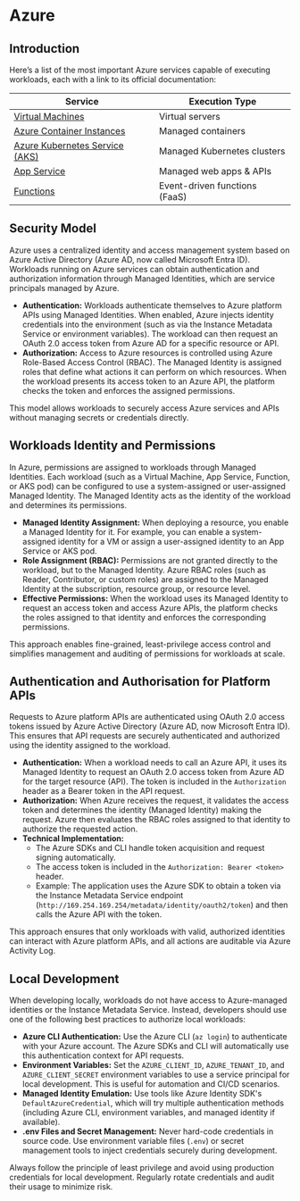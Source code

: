 # Azure

## Introduction

Here’s a list of the most important Azure services capable of executing workloads, each with a link to its official documentation:

| Service                                                      | Execution Type                   |
| ------------------------------------------------------------ | -------------------------------- |
| [Virtual Machines](https://learn.microsoft.com/azure/virtual-machines/) | Virtual servers                  |
| [Azure Container Instances](https://learn.microsoft.com/azure/container-instances/) | Managed containers               |
| [Azure Kubernetes Service (AKS)](https://learn.microsoft.com/azure/aks/) | Managed Kubernetes clusters      |
| [App Service](https://learn.microsoft.com/azure/app-service/) | Managed web apps & APIs          |
| [Functions](https://learn.microsoft.com/azure/azure-functions/) | Event-driven functions (FaaS)    |

## Security Model

Azure uses a centralized identity and access management system based on Azure Active Directory (Azure AD, now called Microsoft Entra ID). Workloads running on Azure services can obtain authentication and authorization information through Managed Identities, which are service principals managed by Azure.

- **Authentication:** Workloads authenticate themselves to Azure platform APIs using Managed Identities. When enabled, Azure injects identity credentials into the environment (such as via the Instance Metadata Service or environment variables). The workload can then request an OAuth 2.0 access token from Azure AD for a specific resource or API.
- **Authorization:** Access to Azure resources is controlled using Azure Role-Based Access Control (RBAC). The Managed Identity is assigned roles that define what actions it can perform on which resources. When the workload presents its access token to an Azure API, the platform checks the token and enforces the assigned permissions.

This model allows workloads to securely access Azure services and APIs without managing secrets or credentials directly.

## Workloads Identity and Permissions

In Azure, permissions are assigned to workloads through Managed Identities. Each workload (such as a Virtual Machine, App Service, Function, or AKS pod) can be configured to use a system-assigned or user-assigned Managed Identity. The Managed Identity acts as the identity of the workload and determines its permissions.

- **Managed Identity Assignment:** When deploying a resource, you enable a Managed Identity for it. For example, you can enable a system-assigned identity for a VM or assign a user-assigned identity to an App Service or AKS pod.
- **Role Assignment (RBAC):** Permissions are not granted directly to the workload, but to the Managed Identity. Azure RBAC roles (such as Reader, Contributor, or custom roles) are assigned to the Managed Identity at the subscription, resource group, or resource level.
- **Effective Permissions:** When the workload uses its Managed Identity to request an access token and access Azure APIs, the platform checks the roles assigned to that identity and enforces the corresponding permissions.

This approach enables fine-grained, least-privilege access control and simplifies management and auditing of permissions for workloads at scale.

## Authentication and Authorisation for Platform APIs

Requests to Azure platform APIs are authenticated using OAuth 2.0 access tokens issued by Azure Active Directory (Azure AD, now Microsoft Entra ID). This ensures that API requests are securely authenticated and authorized using the identity assigned to the workload.

- **Authentication:** When a workload needs to call an Azure API, it uses its Managed Identity to request an OAuth 2.0 access token from Azure AD for the target resource (API). The token is included in the `Authorization` header as a Bearer token in the API request.
- **Authorization:** When Azure receives the request, it validates the access token and determines the identity (Managed Identity) making the request. Azure then evaluates the RBAC roles assigned to that identity to authorize the requested action.
- **Technical Implementation:**
    - The Azure SDKs and CLI handle token acquisition and request signing automatically.
    - The access token is included in the `Authorization: Bearer <token>` header.
    - Example: The application uses the Azure SDK to obtain a token via the Instance Metadata Service endpoint (`http://169.254.169.254/metadata/identity/oauth2/token`) and then calls the Azure API with the token.

This approach ensures that only workloads with valid, authorized identities can interact with Azure platform APIs, and all actions are auditable via Azure Activity Log.

## Local Development

When developing locally, workloads do not have access to Azure-managed identities or the Instance Metadata Service. Instead, developers should use one of the following best practices to authorize local workloads:

- **Azure CLI Authentication:** Use the Azure CLI (`az login`) to authenticate with your Azure account. The Azure SDKs and CLI will automatically use this authentication context for API requests.
- **Environment Variables:** Set the `AZURE_CLIENT_ID`, `AZURE_TENANT_ID`, and `AZURE_CLIENT_SECRET` environment variables to use a service principal for local development. This is useful for automation and CI/CD scenarios.
- **Managed Identity Emulation:** Use tools like Azure Identity SDK's `DefaultAzureCredential`, which will try multiple authentication methods (including Azure CLI, environment variables, and managed identity if available).
- **.env Files and Secret Management:** Never hard-code credentials in source code. Use environment variable files (`.env`) or secret management tools to inject credentials securely during development.

Always follow the principle of least privilege and avoid using production credentials for local development. Regularly rotate credentials and audit their usage to minimize risk.
